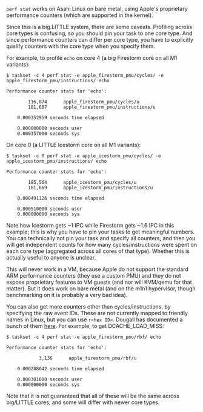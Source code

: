 `perf stat` works on Asahi Linux on bare metal, using Apple's proprietary performance counters (which are supported in the kernel).

Since this is a big.LITTLE system, there are some caveats. Profiling across core types is confusing, so you should pin your task to one core type. And since performance counters can differ per core type, you have to explicitly qualify counters with the core type when you specify them.

For example, to profile `echo` on core 4 (a big Firestorm core on all M1 variants):

    $ taskset -c 4 perf stat -e apple_firestorm_pmu/cycles/ -e apple_firestorm_pmu/instructions/ echo

    Performance counter stats for 'echo':

            116,874      apple_firestorm_pmu/cycles/u                                   
            181,687      apple_firestorm_pmu/instructions/u                                   

        0.000352959 seconds time elapsed

        0.000000000 seconds user
        0.000357000 seconds sys

On core 0 (a LITTLE Icestorm core on all M1 variants):

    $ taskset -c 0 perf stat -e apple_icestorm_pmu/cycles/ -e apple_icestorm_pmu/instructions/ echo

    Performance counter stats for 'echo':

            185,564      apple_icestorm_pmu/cycles/u                                   
            181,669      apple_icestorm_pmu/instructions/u                                   

        0.000491126 seconds time elapsed

        0.000510000 seconds user
        0.000000000 seconds sys

Note how Icestorm gets ~1 IPC while Firestorm gets ~1.6 IPC in this example; this is why you have to pin your tasks to get meaningful numbers. You can technically not pin your task and specify all counters, and then you will get independent counts for how many cycles/instructions were spent on each core type (aggregated across all cores of that type). Whether this is actually useful to anyone is unclear.

This will never work in a VM, because Apple do not support the standard ARM performance counters (they use a custom PMU) and they do not expose proprietary features to VM guests (and nor will KVM/qemu for that matter). But it does work on bare metal (and on the m1n1 hypervisor, though benchmarking on it is probably a very bad idea).

You can also get more counters other than cycles/instructions, by specifying the raw event IDs. These are not currently mapped to friendly names in Linux, but you can use `r<hex ID>`. Dougall has documented a bunch of them [here](https://github.com/dougallj/applecpu/blob/main/timer-hacks/bench.py#L85). For example, to get DCACHE_LOAD_MISS:

    $ taskset -c 4 perf stat -e apple_firestorm_pmu/rbf/ echo  

    Performance counter stats for 'echo':

                3,136      apple_firestorm_pmu/rbf/u                                   

        0.000288042 seconds time elapsed

        0.000301000 seconds user
        0.000000000 seconds sys

Note that it is not guaranteed that all of these will be the same across big/LITTLE cores, and some will differ with newer core types.